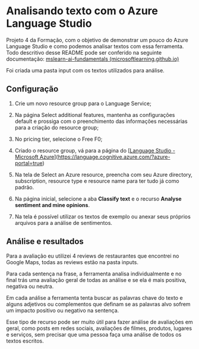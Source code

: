 # Analisando texto com o Azure Language Studio

Projeto 4 da Formação, com o objetivo de demonstrar um pouco do Azure Language Studio e como podemos analisar textos com essa ferramenta. Todo descritivo desse README pode ser conferido na seguinte documentação: [mslearn-ai-fundamentals (microsoftlearning.github.io)](https://microsoftlearning.github.io/mslearn-ai-fundamentals/Instructions/Labs/06-text-analysis.html)

Foi criada uma pasta input com os textos utilizados para análise.

## Configuração

1. Crie um novo resource group para o Language Service;

2. Na página Select additional features, mantenha as configurações default e prossiga com o preenchimento das informações necessárias para a criação do resource group;

3. No pricing tier, selecione o Free F0;

4. Criado o resource group, vá para a página do [[Language Studio - Microsoft Azure](https://language.cognitive.azure.com/?azure-portal=true)](https://language.cognitive.azure.com/?azure-portal=true)

5. Na tela de Select an Azure resource, preencha com seu Azure directory, subscription, resource type e resource name para ter tudo já como padrão.

6. Na página inicial, selecione a aba **Classify text** e o recurso **Analyse sentiment and mine opinions**.

7. Na tela é possível utilizar os textos de exemplo ou anexar seus próprios arquivos para a análise de sentimentos.

## Análise e resultados

Para a avaliação eu utilizei 4 reviews de restaurantes que encontrei no Google Maps, todas as reviews estão na pasta inputs.

Para cada sentença na frase, a ferramenta analisa individualmente e no final trás uma avaliação geral de todas as análise e se ela é mais positiva, negativa ou neutra.



Em cada análise a ferramenta tenta buscar as palavras chave do texto e alguns adjetivos ou complementos que definam se as palavras alvo sofrem um impacto positivo ou negativo na sentença.



Esse tipo de recurso pode ser muito útil para fazer análise de avaliações em geral, como posts em redes sociais, avaliações de filmes, produtos, lugares e serviços, sem precisar que uma pessoa faça uma análise de todos os textos escritos.
